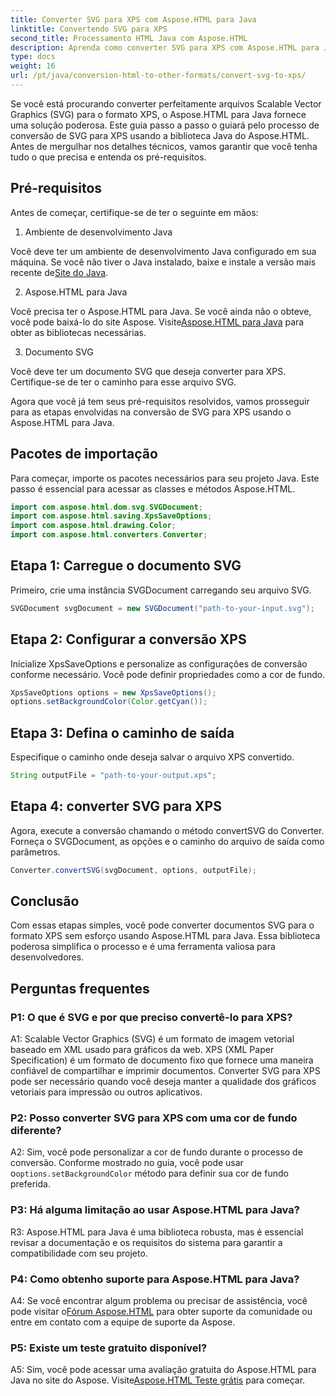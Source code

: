 ```yaml
---
title: Converter SVG para XPS com Aspose.HTML para Java
linktitle: Convertendo SVG para XPS
second_title: Processamento HTML Java com Aspose.HTML
description: Aprenda como converter SVG para XPS com Aspose.HTML para Java. Guia simples, passo a passo, para conversões perfeitas.
type: docs
weight: 16
url: /pt/java/conversion-html-to-other-formats/convert-svg-to-xps/
---
```


Se você está procurando converter perfeitamente arquivos Scalable Vector Graphics (SVG) para o formato XPS, o Aspose.HTML para Java fornece uma solução poderosa. Este guia passo a passo o guiará pelo processo de conversão de SVG para XPS usando a biblioteca Java do Aspose.HTML. Antes de mergulhar nos detalhes técnicos, vamos garantir que você tenha tudo o que precisa e entenda os pré-requisitos.

## Pré-requisitos

Antes de começar, certifique-se de ter o seguinte em mãos:

1. Ambiente de desenvolvimento Java

 Você deve ter um ambiente de desenvolvimento Java configurado em sua máquina. Se você não tiver o Java instalado, baixe e instale a versão mais recente de[Site do Java](https://www.oracle.com/java/technologies/javase-downloads.html).

2. Aspose.HTML para Java

Você precisa ter o Aspose.HTML para Java. Se você ainda não o obteve, você pode baixá-lo do site Aspose. Visite[Aspose.HTML para Java](https://releases.aspose.com/html/java/) para obter as bibliotecas necessárias.

3. Documento SVG

Você deve ter um documento SVG que deseja converter para XPS. Certifique-se de ter o caminho para esse arquivo SVG.

Agora que você já tem seus pré-requisitos resolvidos, vamos prosseguir para as etapas envolvidas na conversão de SVG para XPS usando o Aspose.HTML para Java.

## Pacotes de importação

Para começar, importe os pacotes necessários para seu projeto Java. Este passo é essencial para acessar as classes e métodos Aspose.HTML.

```java
import com.aspose.html.dom.svg.SVGDocument;
import com.aspose.html.saving.XpsSaveOptions;
import com.aspose.html.drawing.Color;
import com.aspose.html.converters.Converter;
```

## Etapa 1: Carregue o documento SVG

Primeiro, crie uma instância SVGDocument carregando seu arquivo SVG.

```java
SVGDocument svgDocument = new SVGDocument("path-to-your-input.svg");
```

## Etapa 2: Configurar a conversão XPS

Inicialize XpsSaveOptions e personalize as configurações de conversão conforme necessário. Você pode definir propriedades como a cor de fundo.

```java
XpsSaveOptions options = new XpsSaveOptions();
options.setBackgroundColor(Color.getCyan());
```

## Etapa 3: Defina o caminho de saída

Especifique o caminho onde deseja salvar o arquivo XPS convertido.

```java
String outputFile = "path-to-your-output.xps";
```

## Etapa 4: converter SVG para XPS

Agora, execute a conversão chamando o método convertSVG do Converter. Forneça o SVGDocument, as opções e o caminho do arquivo de saída como parâmetros.

```java
Converter.convertSVG(svgDocument, options, outputFile);
```

## Conclusão

Com essas etapas simples, você pode converter documentos SVG para o formato XPS sem esforço usando Aspose.HTML para Java. Essa biblioteca poderosa simplifica o processo e é uma ferramenta valiosa para desenvolvedores.

## Perguntas frequentes

### P1: O que é SVG e por que preciso convertê-lo para XPS?

A1: Scalable Vector Graphics (SVG) é um formato de imagem vetorial baseado em XML usado para gráficos da web. XPS (XML Paper Specification) é um formato de documento fixo que fornece uma maneira confiável de compartilhar e imprimir documentos. Converter SVG para XPS pode ser necessário quando você deseja manter a qualidade dos gráficos vetoriais para impressão ou outros aplicativos.

### P2: Posso converter SVG para XPS com uma cor de fundo diferente?

 A2: Sim, você pode personalizar a cor de fundo durante o processo de conversão. Conforme mostrado no guia, você pode usar o`options.setBackgroundColor` método para definir sua cor de fundo preferida.

### P3: Há alguma limitação ao usar Aspose.HTML para Java?

R3: Aspose.HTML para Java é uma biblioteca robusta, mas é essencial revisar a documentação e os requisitos do sistema para garantir a compatibilidade com seu projeto.

### P4: Como obtenho suporte para Aspose.HTML para Java?

 A4: Se você encontrar algum problema ou precisar de assistência, você pode visitar o[Fórum Aspose.HTML](https://forum.aspose.com/) para obter suporte da comunidade ou entre em contato com a equipe de suporte da Aspose.

### P5: Existe um teste gratuito disponível?

 A5: Sim, você pode acessar uma avaliação gratuita do Aspose.HTML para Java no site do Aspose. Visite[Aspose.HTML Teste grátis](https://releases.aspose.com/) para começar.